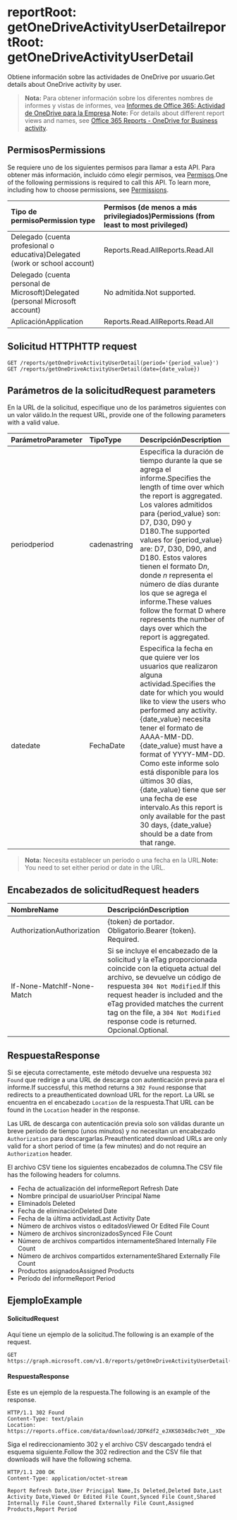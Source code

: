 # <a name="reportroot-getonedriveactivityuserdetail"></a><span data-ttu-id="619f2-101">reportRoot: getOneDriveActivityUserDetail</span><span class="sxs-lookup"><span data-stu-id="619f2-101">reportRoot: getOneDriveActivityUserDetail</span></span>

<span data-ttu-id="619f2-102">Obtiene información sobre las actividades de OneDrive por usuario.</span><span class="sxs-lookup"><span data-stu-id="619f2-102">Get details about OneDrive activity by user.</span></span>

> <span data-ttu-id="619f2-103">**Nota:** Para obtener información sobre los diferentes nombres de informes y vistas de informes, vea [Informes de Office 365: Actividad de OneDrive para la Empresa](https://support.office.com/client/OneDrive-for-Business-user-activity-8bbe4bf8-221b-46d6-99a5-2fb3c8ef9353).</span><span class="sxs-lookup"><span data-stu-id="619f2-103">**Note:** For details about different report views and names, see [Office 365 Reports - OneDrive for Business activity](https://support.office.com/client/OneDrive-for-Business-user-activity-8bbe4bf8-221b-46d6-99a5-2fb3c8ef9353).</span></span>

## <a name="permissions"></a><span data-ttu-id="619f2-104">Permisos</span><span class="sxs-lookup"><span data-stu-id="619f2-104">Permissions</span></span>

<span data-ttu-id="619f2-p101">Se requiere uno de los siguientes permisos para llamar a esta API. Para obtener más información, incluido cómo elegir permisos, vea [Permisos](../../../concepts/permissions_reference.md).</span><span class="sxs-lookup"><span data-stu-id="619f2-p101">One of the following permissions is required to call this API. To learn more, including how to choose permissions, see [Permissions](../../../concepts/permissions_reference.md).</span></span>

| <span data-ttu-id="619f2-107">Tipo de permiso</span><span class="sxs-lookup"><span data-stu-id="619f2-107">Permission type</span></span>                        | <span data-ttu-id="619f2-108">Permisos (de menos a más privilegiados)</span><span class="sxs-lookup"><span data-stu-id="619f2-108">Permissions (from least to most privileged)</span></span> |
| :------------------------------------- | :--------------------------------------- |
| <span data-ttu-id="619f2-109">Delegado (cuenta profesional o educativa)</span><span class="sxs-lookup"><span data-stu-id="619f2-109">Delegated (work or school account)</span></span>     | <span data-ttu-id="619f2-110">Reports.Read.All</span><span class="sxs-lookup"><span data-stu-id="619f2-110">Reports.Read.All</span></span>                         |
| <span data-ttu-id="619f2-111">Delegado (cuenta personal de Microsoft)</span><span class="sxs-lookup"><span data-stu-id="619f2-111">Delegated (personal Microsoft account)</span></span> | <span data-ttu-id="619f2-112">No admitida.</span><span class="sxs-lookup"><span data-stu-id="619f2-112">Not supported.</span></span>                           |
| <span data-ttu-id="619f2-113">Aplicación</span><span class="sxs-lookup"><span data-stu-id="619f2-113">Application</span></span>                            | <span data-ttu-id="619f2-114">Reports.Read.All</span><span class="sxs-lookup"><span data-stu-id="619f2-114">Reports.Read.All</span></span>                         |

## <a name="http-request"></a><span data-ttu-id="619f2-115">Solicitud HTTP</span><span class="sxs-lookup"><span data-stu-id="619f2-115">HTTP request</span></span>

<!-- { "blockType": "ignored" } --> 

```http
GET /reports/getOneDriveActivityUserDetail(period='{period_value}')
GET /reports/getOneDriveActivityUserDetail(date={date_value})
```

## <a name="request-parameters"></a><span data-ttu-id="619f2-116">Parámetros de la solicitud</span><span class="sxs-lookup"><span data-stu-id="619f2-116">Request parameters</span></span>

<span data-ttu-id="619f2-117">En la URL de la solicitud, especifique uno de los parámetros siguientes con un valor válido.</span><span class="sxs-lookup"><span data-stu-id="619f2-117">In the request URL, provide one of the following parameters with a valid value.</span></span>

| <span data-ttu-id="619f2-118">Parámetro</span><span class="sxs-lookup"><span data-stu-id="619f2-118">Parameter</span></span> | <span data-ttu-id="619f2-119">Tipo</span><span class="sxs-lookup"><span data-stu-id="619f2-119">Type</span></span>   | <span data-ttu-id="619f2-120">Descripción</span><span class="sxs-lookup"><span data-stu-id="619f2-120">Description</span></span>                              |
| :-------- | :----- | :--------------------------------------- |
| <span data-ttu-id="619f2-121">period</span><span class="sxs-lookup"><span data-stu-id="619f2-121">period</span></span>    | <span data-ttu-id="619f2-122">cadena</span><span class="sxs-lookup"><span data-stu-id="619f2-122">string</span></span> | <span data-ttu-id="619f2-123">Especifica la duración de tiempo durante la que se agrega el informe.</span><span class="sxs-lookup"><span data-stu-id="619f2-123">Specifies the length of time over which the report is aggregated.</span></span> <span data-ttu-id="619f2-124">Los valores admitidos para {period_value} son: D7, D30, D90 y D180.</span><span class="sxs-lookup"><span data-stu-id="619f2-124">The supported values for {period_value} are: D7, D30, D90, and D180.</span></span> <span data-ttu-id="619f2-125">Estos valores tienen el formato D*n*, donde *n* representa el número de días durante los que se agrega el informe.</span><span class="sxs-lookup"><span data-stu-id="619f2-125">These values follow the format D   where    represents the number of days over which the report is aggregated.</span></span> |
| <span data-ttu-id="619f2-126">date</span><span class="sxs-lookup"><span data-stu-id="619f2-126">date</span></span>      | <span data-ttu-id="619f2-127">Fecha</span><span class="sxs-lookup"><span data-stu-id="619f2-127">Date</span></span>   | <span data-ttu-id="619f2-128">Especifica la fecha en que quiere ver los usuarios que realizaron alguna actividad.</span><span class="sxs-lookup"><span data-stu-id="619f2-128">Specifies the date for which you would like to view the users who performed any activity.</span></span> <span data-ttu-id="619f2-129">{date_value} necesita tener el formato de AAAA-MM-DD.</span><span class="sxs-lookup"><span data-stu-id="619f2-129">{date_value} must have a format of YYYY-MM-DD.</span></span> <span data-ttu-id="619f2-130">Como este informe solo está disponible para los últimos 30 días, {date_value} tiene que ser una fecha de ese intervalo.</span><span class="sxs-lookup"><span data-stu-id="619f2-130">As this report is only available for the past 30 days, {date_value} should be a date from that range.</span></span> |

> <span data-ttu-id="619f2-131">**Nota:** Necesita establecer un período o una fecha en la URL.</span><span class="sxs-lookup"><span data-stu-id="619f2-131">**Note:** You need to set either period or date in the URL.</span></span>

## <a name="request-headers"></a><span data-ttu-id="619f2-132">Encabezados de solicitud</span><span class="sxs-lookup"><span data-stu-id="619f2-132">Request headers</span></span>

| <span data-ttu-id="619f2-133">Nombre</span><span class="sxs-lookup"><span data-stu-id="619f2-133">Name</span></span>          | <span data-ttu-id="619f2-134">Descripción</span><span class="sxs-lookup"><span data-stu-id="619f2-134">Description</span></span>                              |
| :------------ | :--------------------------------------- |
| <span data-ttu-id="619f2-135">Authorization</span><span class="sxs-lookup"><span data-stu-id="619f2-135">Authorization</span></span> | <span data-ttu-id="619f2-p104">{token} de portador. Obligatorio.</span><span class="sxs-lookup"><span data-stu-id="619f2-p104">Bearer {token}. Required.</span></span>                |
| <span data-ttu-id="619f2-138">If-None-Match</span><span class="sxs-lookup"><span data-stu-id="619f2-138">If-None-Match</span></span> | <span data-ttu-id="619f2-139">Si se incluye el encabezado de la solicitud y la eTag proporcionada coincide con la etiqueta actual del archivo, se devuelve un código de respuesta `304 Not Modified`.</span><span class="sxs-lookup"><span data-stu-id="619f2-139">If this request header is included and the eTag provided matches the current tag on the file, a `304 Not Modified` response code is returned.</span></span> <span data-ttu-id="619f2-140">Opcional.</span><span class="sxs-lookup"><span data-stu-id="619f2-140">Optional.</span></span> |

## <a name="response"></a><span data-ttu-id="619f2-141">Respuesta</span><span class="sxs-lookup"><span data-stu-id="619f2-141">Response</span></span>

<span data-ttu-id="619f2-142">Si se ejecuta correctamente, este método devuelve una respuesta `302 Found` que redirige a una URL de descarga con autenticación previa para el informe.</span><span class="sxs-lookup"><span data-stu-id="619f2-142">If successful, this method returns a `302 Found` response that redirects to a preauthenticated download URL for the report.</span></span> <span data-ttu-id="619f2-143">La URL se encuentra en el encabezado `Location` de la respuesta.</span><span class="sxs-lookup"><span data-stu-id="619f2-143">That URL can be found in the `Location` header in the response.</span></span>

<span data-ttu-id="619f2-144">Las URL de descarga con autenticación previa solo son válidas durante un breve período de tiempo (unos minutos) y no necesitan un encabezado `Authorization` para descargarlas.</span><span class="sxs-lookup"><span data-stu-id="619f2-144">Preauthenticated download URLs are only valid for a short period of time (a few minutes) and do not require an `Authorization` header.</span></span>

<span data-ttu-id="619f2-145">El archivo CSV tiene los siguientes encabezados de columna.</span><span class="sxs-lookup"><span data-stu-id="619f2-145">The CSV file has the following headers for columns.</span></span>

- <span data-ttu-id="619f2-146">Fecha de actualización del informe</span><span class="sxs-lookup"><span data-stu-id="619f2-146">Report Refresh Date</span></span>
- <span data-ttu-id="619f2-147">Nombre principal de usuario</span><span class="sxs-lookup"><span data-stu-id="619f2-147">User Principal Name</span></span>
- <span data-ttu-id="619f2-148">Eliminado</span><span class="sxs-lookup"><span data-stu-id="619f2-148">Is Deleted</span></span>
- <span data-ttu-id="619f2-149">Fecha de eliminación</span><span class="sxs-lookup"><span data-stu-id="619f2-149">Deleted Date</span></span>
- <span data-ttu-id="619f2-150">Fecha de la última actividad</span><span class="sxs-lookup"><span data-stu-id="619f2-150">Last Activity Date</span></span>
- <span data-ttu-id="619f2-151">Número de archivos vistos o editados</span><span class="sxs-lookup"><span data-stu-id="619f2-151">Viewed Or Edited File Count</span></span>
- <span data-ttu-id="619f2-152">Número de archivos sincronizados</span><span class="sxs-lookup"><span data-stu-id="619f2-152">Synced File Count</span></span>
- <span data-ttu-id="619f2-153">Número de archivos compartidos internamente</span><span class="sxs-lookup"><span data-stu-id="619f2-153">Shared Internally File Count</span></span>
- <span data-ttu-id="619f2-154">Número de archivos compartidos externamente</span><span class="sxs-lookup"><span data-stu-id="619f2-154">Shared Externally File Count</span></span>
- <span data-ttu-id="619f2-155">Productos asignados</span><span class="sxs-lookup"><span data-stu-id="619f2-155">Assigned Products</span></span>
- <span data-ttu-id="619f2-156">Período del informe</span><span class="sxs-lookup"><span data-stu-id="619f2-156">Report Period</span></span>

## <a name="example"></a><span data-ttu-id="619f2-157">Ejemplo</span><span class="sxs-lookup"><span data-stu-id="619f2-157">Example</span></span>

#### <a name="request"></a><span data-ttu-id="619f2-158">Solicitud</span><span class="sxs-lookup"><span data-stu-id="619f2-158">Request</span></span>

<span data-ttu-id="619f2-159">Aquí tiene un ejemplo de la solicitud.</span><span class="sxs-lookup"><span data-stu-id="619f2-159">The following is an example of the request.</span></span>

<!-- {
  "blockType": "request",
  "name": "reportroot_getonedriveactivityuserdetail"
}-->

```http
GET https://graph.microsoft.com/v1.0/reports/getOneDriveActivityUserDetail(period='D7')
```

#### <a name="response"></a><span data-ttu-id="619f2-160">Respuesta</span><span class="sxs-lookup"><span data-stu-id="619f2-160">Response</span></span>

<span data-ttu-id="619f2-161">Este es un ejemplo de la respuesta.</span><span class="sxs-lookup"><span data-stu-id="619f2-161">The following is an example of the response.</span></span>

<!-- { "blockType": "ignored" } --> 

```http
HTTP/1.1 302 Found
Content-Type: text/plain
Location: https://reports.office.com/data/download/JDFKdf2_eJXKS034dbc7e0t__XDe
```

<span data-ttu-id="619f2-162">Siga el redireccionamiento 302 y el archivo CSV descargado tendrá el esquema siguiente.</span><span class="sxs-lookup"><span data-stu-id="619f2-162">Follow the 302 redirection and the CSV file that downloads will have the following schema.</span></span>

<!-- {
  "blockType": "response",
  "truncated": true,
  "@odata.type": "stream"
} -->

```http
HTTP/1.1 200 OK
Content-Type: application/octet-stream

Report Refresh Date,User Principal Name,Is Deleted,Deleted Date,Last Activity Date,Viewed Or Edited File Count,Synced File Count,Shared Internally File Count,Shared Externally File Count,Assigned Products,Report Period
```
